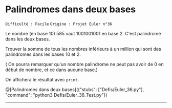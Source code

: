 # Palindromes dans deux bases
`Difficulté : Facile`
`Origine : Projet Euler n°36`

Le nombre (en base 10) 585 vaut 1001001001 en base 2. C'est palindrome dans les deux bases.

Trouver la somme de tous les nombres inférieurs à un million qui sont des palindromes dans les bases 10 et 2.

( On pourra remarquer qu'un nombre palindrome ne peut pas avoir de 0 en début de nombre, et ce dans aucune base.)

On affichera le résultat avec `print`.

@[Palindromes dans deux bases]({"stubs": ["Defis/Euler_36.py"], "command": "python3 Defis/Euler_36_Test.py"})

---
